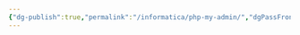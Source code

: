 ```yaml
---
{"dg-publish":true,"permalink":"/informatica/php-my-admin/","dgPassFrontmatter":true,"created":"2024-12-31T14:06:28.714+01:00","updated":"2024-12-31T14:29:40.249+01:00"}
---
```


